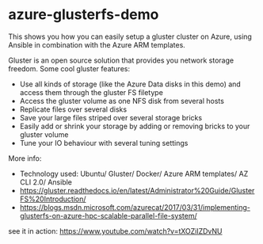 # azure-glusterfs-demo

This shows you how you can easily setup a gluster cluster on Azure, using Ansible in combination with the Azure ARM templates.

Gluster is an open source solution that provides you network storage freedom. Some cool gluster features:
- Use all kinds of storage (like the Azure Data disks in this demo) and access them through the gluster FS filetype
- Access the gluster volume as one NFS disk from several hosts
- Replicate files over several disks
- Save your large files striped over several storage bricks
- Easily add or shrink your storage by adding or removing bricks to your gluster volume
- Tune your IO behaviour with several tuning settings

More info:
- Technology used: Ubuntu/ Gluster/ Docker/ Azure ARM templates/ AZ CLI 2.0/ Ansible
- https://gluster.readthedocs.io/en/latest/Administrator%20Guide/GlusterFS%20Introduction/
- https://blogs.msdn.microsoft.com/azurecat/2017/03/31/implementing-glusterfs-on-azure-hpc-scalable-parallel-file-system/

see it in action: https://www.youtube.com/watch?v=tXOZiIZDvNU
